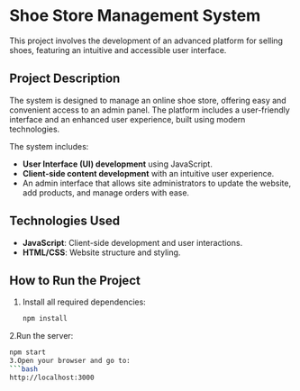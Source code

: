 # Shoe Store Management System

This project involves the development of an advanced platform for selling shoes, featuring an intuitive and accessible user interface.

## Project Description

The system is designed to manage an online shoe store, offering easy and convenient access to an admin panel. The platform includes a user-friendly interface and an enhanced user experience, built using modern technologies.

The system includes:
- **User Interface (UI) development** using JavaScript.
- **Client-side content development** with an intuitive user experience.
- An admin interface that allows site administrators to update the website, add products, and manage orders with ease.

## Technologies Used

- **JavaScript**: Client-side development and user interactions.
- **HTML/CSS**: Website structure and styling.


## How to Run the Project

1. Install all required dependencies:
   ```bash
   npm install
2.Run the server:
   ```bash
   npm start
3.Open your browser and go to:
   ```bash
   http://localhost:3000
